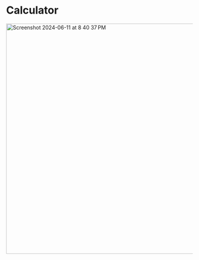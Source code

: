 # Calculator

<img width="622" alt="Screenshot 2024-06-11 at 8 40 37 PM" src="https://github.com/khushijain26/Calculator/assets/63397532/60426bab-2c8e-4fcf-a4f7-8bb282915069">
